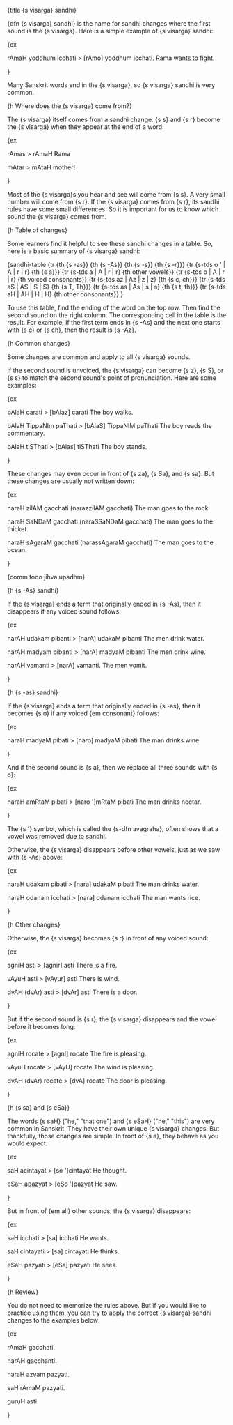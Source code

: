 {title {s visarga} sandhi}

{dfn {s visarga} sandhi} is the name for sandhi changes where the first sound
is the {s visarga}. Here is a simple example of {s visarga} sandhi:

{ex

rAmaH yoddhum icchati > [rAmo] yoddhum icchati.
Rama wants to fight.

}

Many Sanskrit words end in the {s visarga}, so {s visarga} sandhi is very
common.


{h Where does the {s visarga} come from?}

The {s visarga} itself comes from a sandhi change. {s s} and {s r} become the
{s visarga} when they appear at the end of a word:

{ex

rAmas > rAmaH
Rama

mAtar > mAtaH
mother!

}

Most of the {s visarga}s you hear and see will come from {s s}. A very small
number will come from {s r}. If the {s visarga} comes from {s r}, its sandhi
rules have some small differences. So it is important for us to know which
sound the {s visarga} comes from.


{h Table of changes}

Some learners find it helpful to see these sandhi changes in a table. So, here
is a basic summary of {s visarga} sandhi:

{sandhi-table
{tr {th {s -as}} {th {s -As}} {th {s -s}} {th {s -r}}}
{tr {s-tds o ' | A  | r | r} {th {s a}}}
{tr {s-tds a   | A  | r | r} {th other vowels}}
{tr {s-tds o   | A  | r | r} {th voiced consonants}}
{tr {s-tds az  | Az | z | z} {th {s c, ch}}}
{tr {s-tds aS  | AS | S | S} {th {s T, Th}}}
{tr {s-tds as  | As | s | s} {th {s t, th}}}
{tr {s-tds aH  | AH | H | H} {th other consonants}}
}

To use this table, find the ending of the word on the top row. Then find the
second sound on the right column. The corresponding cell in the table is the
result. For example, if the first term ends in {s -As} and the next one starts
with {s c} or {s ch}, then the result is {s -Az}.


{h Common changes}

Some changes are common and apply to all {s visarga} sounds.

If the second sound is unvoiced, the {s visarga} can become {s z}, {s S}, or
{s s} to match the second sound's point of pronunciation. Here are some
examples:

{ex

bAlaH carati > [bAlaz] carati
The boy walks.

bAlaH TippaNIm paThati > [bAlaS] TippaNIM paThati
The boy reads the commentary.

bAlaH tiSThati > [bAlas] tiSThati
The boy stands.

}

These changes may even occur in front of {s za}, {s Sa}, and {s sa}. But these
changes are usually not written down:

{ex

naraH zilAM gacchati (narazzilAM gacchati)
The man goes to the rock.

naraH SaNDaM gacchati (naraSSaNDaM gacchati)
The man goes to the thicket.

naraH sAgaraM gacchati (narassAgaraM gacchati)
The man goes to the ocean.

}

{comm todo jihva upadhm}


{h {s -As} sandhi}

If the {s visarga} ends a term that originally ended in {s -As}, then it
disappears if any voiced sound follows:

{ex

narAH udakam pibanti > [narA] udakaM pibanti
The men drink water.

narAH madyam pibanti > [narA] madyaM pibanti
The men drink wine.

narAH vamanti > [narA] vamanti.
The men vomit.

}


{h {s -as} sandhi}

If the {s visarga} ends a term that originally ended in {s -as}, then it
becomes {s o} if any voiced {em consonant} follows:

{ex

naraH madyaM pibati > [naro] madyaM pibati
The man drinks wine.

}

And if the second sound is {s a}, then we replace all three sounds with {s o}:

{ex

naraH amRtaM pibati > [naro ']mRtaM pibati
The man drinks nectar.

}

The {s '} symbol, which is called the {s-dfn avagraha}, often shows that a
vowel was removed due to sandhi.

Otherwise, the {s visarga} disappears before other vowels, just as we saw with
{s -As} above:

{ex

naraH udakam pibati > [nara] udakaM pibati
The man drinks water.

naraH odanam icchati > [nara] odanam icchati
The man wants rice.

}


{h Other changes}

Otherwise, the {s visarga} becomes {s r} in front of any voiced sound:

{ex

agniH asti > [agnir] asti
There is a fire.

vAyuH asti > [vAyur] asti
There is wind.

dvAH (dvAr) asti > [dvAr] asti
There is a door.

}

But if the second sound is {s r}, the {s visarga} disappears and the vowel
before it becomes long:

{ex

agniH rocate > [agnI] rocate
The fire is pleasing.

vAyuH rocate > [vAyU] rocate
The wind is pleasing.

dvAH (dvAr) rocate > [dvA] rocate
The door is pleasing.

}


{h {s sa} and {s eSa}}

The words {s saH} ("he," "that one") and {s eSaH} ("he," "this") are very
common in Sanskrit.  They have their own unique {s visarga} changes. But
thankfully, those changes are simple. In front of {s a}, they behave as you
would expect: 

{ex

saH acintayat > [so ']cintayat
He thought.

eSaH apazyat > [eSo ']pazyat
He saw.

}

But in front of {em all} other sounds, the {s visarga} disappears:

{ex

saH icchati > [sa] icchati
He wants.

saH cintayati > [sa] cintayati
He thinks.

eSaH pazyati > [eSa] pazyati
He sees.

}


{h Review}

You do not need to memorize the rules above. But if you would like to practice
using them, you can try to apply the correct {s visarga} sandhi changes to the
examples below:

{ex

rAmaH gacchati.

narAH gacchanti.

naraH azvam pazyati.

saH rAmaM pazyati.

guruH asti.

}
